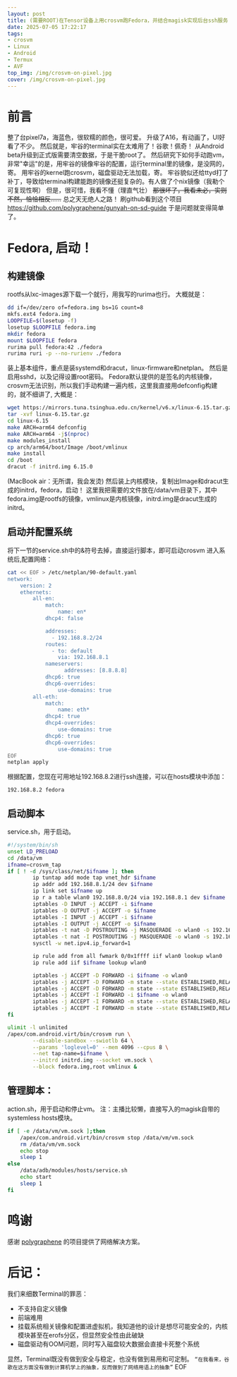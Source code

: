 ```yaml
---
layout: post
title: (需要ROOT)在Tensor设备上用crosvm跑Fedora，并结合magisk实现后台ssh服务
date: 2025-07-05 17:22:17
tags:
- crosvm
- Linux
- Android
- Termux
- AVF
top_img: /img/crosvm-on-pixel.jpg
cover: /img/crosvm-on-pixel.jpg
---
```

# 前言
整了台pixel7a，海蓝色，很软糯的颜色，很可爱。
升级了A16，有动画了，UI好看了不少。
然后就是，牢谷的terminal实在太难用了！谷歌！佩奇！
从Android beta升级到正式版需要清空数据，于是干脆root了。
然后研究下如何手动跑vm，
非常"幸运"的是，用牢谷的镜像牢谷的配置，运行terminal里的镜像，是没网的，寄。
用牢谷的kernel跑crosvm，磁盘驱动无法加载，寄。
牢谷貌似还给ttyd打了补丁，导致给terminal构建能跑的镜像还挺复杂的。有人做了个nix镜像（我勒个可复现性啊）
但是，很可惜，我看不懂（理直气壮）
~~那很坏了，我看未必，实则不然，恰恰相反......~~
总之天无绝人之路！
刷github看到这个项目
https://github.com/polygraphene/gunyah-on-sd-guide
于是问题就变得简单了。
# Fedora, 启动！
## 构建镜像
rootfs从lxc-images源下载一个就行，用我写的rurima也行。
大概就是：
```sh
dd if=/dev/zero of=fedora.img bs=1G count=8
mkfs.ext4 fedora.img
LOOPFILE=$(losetup -f)
losetup $LOOPFILE fedora.img
mkdir fedora
mount $LOOPFILE fedora
rurima pull fedora:42 ./fedora
rurima ruri -p --no-rurienv ./fedora
```
装上基本组件，重点是装systemd和dracut，linux-firmware和netplan。
然后是启用sshd，以及记得设置root密码。
Fedora默认提供的是签名的内核镜像，crosvm无法识别，所以我们手动构建一遍内核，这里我直接用defconfig构建的，就不细讲了, 大概是：
```sh
wget https://mirrors.tuna.tsinghua.edu.cn/kernel/v6.x/linux-6.15.tar.gz
tar -xvf linux-6.15.tar.gz
cd linux-6.15
make ARCH=arm64 defconfig
make ARCH=arm64 -j$(nproc)
make modules_install
cp arch/arm64/boot/Image /boot/vmlinux
make install
cd /boot
dracut -f initrd.img 6.15.0
```
(MacBook air：无所谓，我会发烫)
然后装上内核模块，复制出Image和dracut生成的initrd，fedora，启动！
这里我把需要的文件放在/data/vm目录下，其中fedora.img是rootfs的镜像，vmlinux是内核镜像，initrd.img是dracut生成的initrd。
## 启动并配置系统
将下一节的service.sh中的&符号去掉，直接运行脚本，即可启动crosvm
进入系统后,配置网络：
```sh
cat << EOF > /etc/netplan/90-default.yaml
network:
    version: 2
    ethernets:
        all-en:
            match:
                name: en*
            dhcp4: false

            addresses:
              - 192.168.8.2/24
            routes:
              - to: default
                via: 192.168.8.1
            nameservers:
                  addresses: [8.8.8.8]
            dhcp6: true
            dhcp6-overrides:
                use-domains: true
        all-eth:
            match:
                name: eth*
            dhcp4: true
            dhcp4-overrides:
                use-domains: true
            dhcp6: true
            dhcp6-overrides:
                use-domains: true
EOF
netplan apply
```
根据配置，您现在可用地址192.168.8.2进行ssh连接，可以在hosts模块中添加：
```
192.168.8.2 fedora
```
## 启动脚本
service.sh，用于启动。
```sh
#!/system/bin/sh
unset LD_PRELOAD
cd /data/vm
ifname=crosvm_tap
if [ ! -d /sys/class/net/$ifname ]; then
        ip tuntap add mode tap vnet_hdr $ifname
        ip addr add 192.168.8.1/24 dev $ifname
        ip link set $ifname up
        ip r a table wlan0 192.168.8.0/24 via 192.168.8.1 dev $ifname
        iptables -D INPUT -j ACCEPT -i $ifname
        iptables -D OUTPUT -j ACCEPT -o $ifname
        iptables -I INPUT -j ACCEPT -i $ifname
        iptables -I OUTPUT -j ACCEPT -o $ifname
        iptables -t nat -D POSTROUTING -j MASQUERADE -o wlan0 -s 192.168.8.0/24
        iptables -t nat -I POSTROUTING -j MASQUERADE -o wlan0 -s 192.168.8.0/24
        sysctl -w net.ipv4.ip_forward=1

        ip rule add from all fwmark 0/0x1ffff iif wlan0 lookup wlan0
        ip rule add iif $ifname lookup wlan0

        iptables -j ACCEPT -D FORWARD -i $ifname -o wlan0
        iptables -j ACCEPT -D FORWARD -m state --state ESTABLISHED,RELATED -i wlan0 -o $ifname
        iptables -j ACCEPT -D FORWARD -m state --state ESTABLISHED,RELATED -o wlan0 -i $ifname
        iptables -j ACCEPT -I FORWARD -i $ifname -o wlan0
        iptables -j ACCEPT -I FORWARD -m state --state ESTABLISHED,RELATED -i wlan0 -o $ifname
        iptables -j ACCEPT -I FORWARD -m state --state ESTABLISHED,RELATED -o wlan0 -i $ifname
fi

ulimit -l unlimited
/apex/com.android.virt/bin/crosvm run \
        --disable-sandbox --swiotlb 64 \
        --params 'loglevel=0' --mem 4096 --cpus 8 \
        --net tap-name=$ifname \
        --initrd initrd.img --socket vm.sock \
        --block fedora.img,root vmlinux &
```
## 管理脚本：
action.sh，用于启动和停止vm。
注：主播比较懒，直接写入的magisk自带的systemless hosts模块。
```sh
if [ -e /data/vm/vm.sock ];then
    /apex/com.android.virt/bin/crosvm stop /data/vm/vm.sock
    rm /data/vm/vm.sock
    echo stop
    sleep 1
else
    /data/adb/modules/hosts/service.sh
    echo start
    sleep 1
fi
```
# 鸣谢
感谢 [polygraphene](https://github.com/polygraphene) 的项目提供了网络解决方案。
# 后记：
我们来细数Terminal的罪恶：
- 不支持自定义镜像
- 前端难用
- 挂载系统相关镜像和配置进虚拟机，我知道他的设计是想尽可能安全的，内核模块甚至在erofs分区，但显然安全性由此破缺
- 磁盘驱动有OOM问题，同时写入磁盘较大数据会直接卡死整个系统

显然，Terminal既没有做到安全与稳定，也没有做到易用和可定制。
`“在我看来，谷歌在这方面没有做到计算机学上的抽象，反而做到了网络用语上的抽象”`
EOF